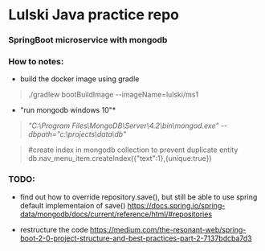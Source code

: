 # Lulski Java practice repo

### SpringBoot microservice with mongodb

### How to notes:
- build the docker image using gradle
>./gradlew bootBuildImage --imageName=lulski/ms1



- "run mongodb windows 10"*

>_"C:\Program Files\MongoDB\Server\4.2\bin\mongod.exe" --dbpath="c:\projects\data\db"_


>#create index in mongodb collection to prevent duplicate entity
>db.nav_menu_item.createIndex({"text":1},{unique:true})



### TODO:
* find out how to override repository.save(), but still be able to use spring default implementaion of save()
  https://docs.spring.io/spring-data/mongodb/docs/current/reference/html/#repositories

  
* restructure the code  https://medium.com/the-resonant-web/spring-boot-2-0-project-structure-and-best-practices-part-2-7137bdcba7d3
